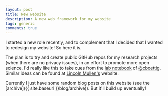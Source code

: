 ```yaml
---
layout: post
title: New website
description: A new web framework for my website
tags: generic
comments: true
---
```


I started a new role recently, and to complement that I decided that I wanted to
redesign my website! So here it is.

The plan is to try and create public GitHub repos for my research projects (when
there are no privacy issues), in an effort to promote more open science. I'd
really like this to take cues from the
[lab notebook](http://www.carlboettiger.info/2012/09/28/Welcome-to-my-lab-notebook.html)
of <a href="https://github.com/cboettig/"><i class="fa
fa-github"></i>@cboettig</a>. Similar ideas can be found at
[Lincoln Mullen's](http://lincolnmullen.com/) website.

Currently I just have some random blog posts on this website (see the
[archive]({{ site.baseurl }}blog/archive)). But it'll build up eventually!
